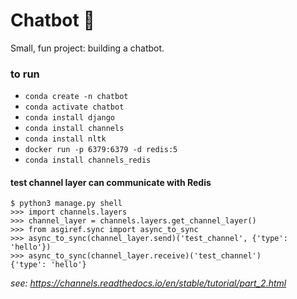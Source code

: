 # Chatbot 🤖

Small, fun project: building a chatbot.

### to run

- `conda create -n chatbot`
- `conda activate chatbot`
- `conda install django`
- `conda install channels`
- `conda install nltk`
- `docker run -p 6379:6379 -d redis:5`
- `conda install channels_redis`

#### test channel layer can communicate with Redis

```
$ python3 manage.py shell
>>> import channels.layers
>>> channel_layer = channels.layers.get_channel_layer()
>>> from asgiref.sync import async_to_sync
>>> async_to_sync(channel_layer.send)('test_channel', {'type': 'hello'})
>>> async_to_sync(channel_layer.receive)('test_channel')
{'type': 'hello'}
```

_see: https://channels.readthedocs.io/en/stable/tutorial/part_2.html_